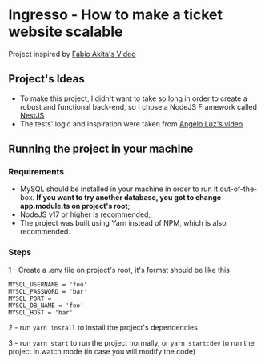 # Ingresso - How to make a ticket website scalable

Project inspired by [Fabio Akita's Video](https://www.youtube.com/watch?v=0TMr8rsmU-k&ab_channel=FabioAkita)

## Project's Ideas

- To make this project, I didn't want to take so long in order to create a robust and functional back-end, so I chose a NodeJS Framework called [NestJS](https://nestjs.com/)
- The tests' logic and inspiration were taken from [Angelo Luz's video](https://www.youtube.com/watch?v=T47Djfzd9bU&ab_channel=AngeloLuz)

## Running the project in your machine

### Requirements

- MySQL should be installed in your machine in order to run it out-of-the-box. **If you want to try another database, you got to change app.module.ts on project's root**;
- NodeJS v17 or higher is recommended;
- The project was built using Yarn instead of NPM, which is also recommended.

### Steps

1 - Create a .env file on project's root, it's format should be like this

```
MYSQL_USERNAME = 'foo'
MYSQL_PASSWORD = 'bar'
MYSQL_PORT =
MYSQL_DB_NAME = 'foo'
MYSQL_HOST = 'bar'
```

2 - run `yarn install` to install the project's dependencies

3 - run `yarn start` to run the project normally, or `yarn start:dev` to run the project in watch mode (in case you will modify the code)
